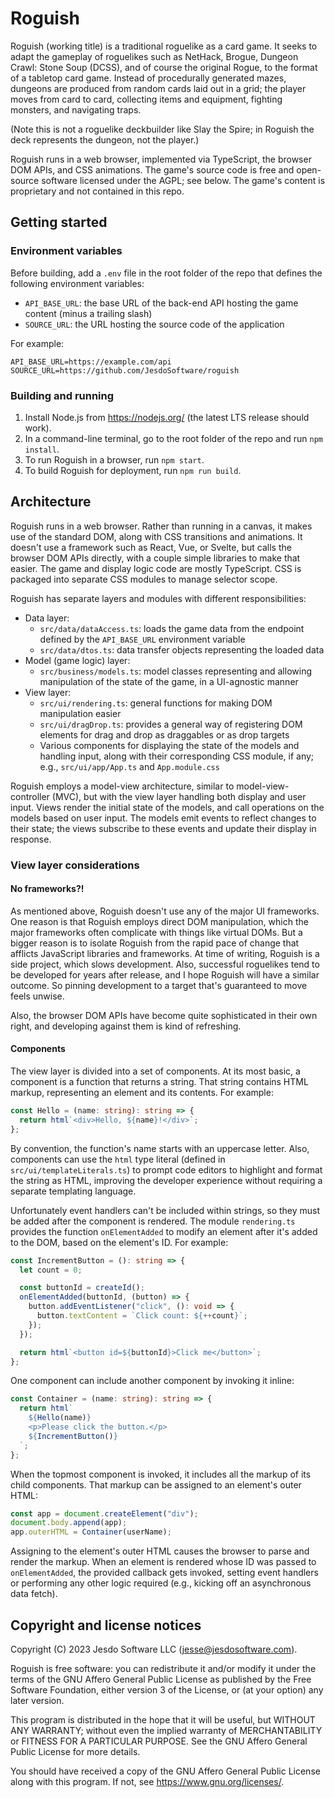 # Roguish

Roguish (working title) is a traditional roguelike as a card game. It seeks to adapt the gameplay of roguelikes such as NetHack, Brogue, Dungeon Crawl: Stone Soup (DCSS), and of course the original Rogue, to the format of a tabletop card game. Instead of procedurally generated mazes, dungeons are produced from random cards laid out in a grid; the player moves from card to card, collecting items and equipment, fighting monsters, and navigating traps.

(Note this is not a roguelike deckbuilder like Slay the Spire; in Roguish the deck represents the dungeon, not the player.)

Roguish runs in a web browser, implemented via TypeScript, the browser DOM APIs, and CSS animations. The game's source code is free and open-source software licensed under the AGPL; see below. The game's content is proprietary and not contained in this repo.

## Getting started

### Environment variables

Before building, add a `.env` file in the root folder of the repo that defines the following environment variables:

- `API_BASE_URL`: the base URL of the back-end API hosting the game content (minus a trailing slash)
- `SOURCE_URL`: the URL hosting the source code of the application

For example:

```
API_BASE_URL=https://example.com/api
SOURCE_URL=https://github.com/JesdoSoftware/roguish
```

### Building and running

1. Install Node.js from https://nodejs.org/ (the latest LTS release should work).
2. In a command-line terminal, go to the root folder of the repo and run `npm install`.
3. To run Roguish in a browser, run `npm start`.
4. To build Roguish for deployment, run `npm run build`.

## Architecture

Roguish runs in a web browser. Rather than running in a canvas, it makes use of the standard DOM, along with CSS transitions and animations. It doesn't use a framework such as React, Vue, or Svelte, but calls the browser DOM APIs directly, with a couple simple libraries to make that easier. The game and display logic code are mostly TypeScript. CSS is packaged into separate CSS modules to manage selector scope.

Roguish has separate layers and modules with different responsibilities:

- Data layer:
  - `src/data/dataAccess.ts`: loads the game data from the endpoint defined by the `API_BASE_URL` environment variable
  - `src/data/dtos.ts`: data transfer objects representing the loaded data
- Model (game logic) layer:
  - `src/business/models.ts`: model classes representing and allowing manipulation of the state of the game, in a UI-agnostic manner
- View layer:
  - `src/ui/rendering.ts`: general functions for making DOM manipulation easier
  - `src/ui/dragDrop.ts`: provides a general way of registering DOM elements for drag and drop as draggables or as drop targets
  - Various components for displaying the state of the models and handling input, along with their corresponding CSS module, if any; e.g., `src/ui/app/App.ts` and `App.module.css`

Roguish employs a model-view architecture, similar to model-view-controller (MVC), but with the view layer handling both display and user input. Views render the initial state of the models, and call operations on the models based on user input. The models emit events to reflect changes to their state; the views subscribe to these events and update their display in response.

### View layer considerations

#### No frameworks?!

As mentioned above, Roguish doesn't use any of the major UI frameworks. One reason is that Roguish employs direct DOM manipulation, which the major frameworks often complicate with things like virtual DOMs. But a bigger reason is to isolate Roguish from the rapid pace of change that afflicts JavaScript libraries and frameworks. At time of writing, Roguish is a side project, which slows development. Also, successful roguelikes tend to be developed for years after release, and I hope Roguish will have a similar outcome. So pinning development to a target that's guaranteed to move feels unwise.

Also, the browser DOM APIs have become quite sophisticated in their own right, and developing against them is kind of refreshing.

#### Components

The view layer is divided into a set of components. At its most basic, a component is a function that returns a string. That string contains HTML markup, representing an element and its contents. For example:

```typescript
const Hello = (name: string): string => {
  return html`<div>Hello, ${name}!</div>`;
};
```

By convention, the function's name starts with an uppercase letter. Also, components can use the `html` type literal (defined in `src/ui/templateLiterals.ts`) to prompt code editors to highlight and format the string as HTML, improving the developer experience without requiring a separate templating language.

Unfortunately event handlers can't be included within strings, so they must be added after the component is rendered. The module `rendering.ts` provides the function `onElementAdded` to modify an element after it's added to the DOM, based on the element's ID. For example:

```typescript
const IncrementButton = (): string => {
  let count = 0;

  const buttonId = createId();
  onElementAdded(buttonId, (button) => {
    button.addEventListener("click", (): void => {
      button.textContent = `Click count: ${++count}`;
    });
  });

  return html`<button id=${buttonId}>Click me</button>`;
};
```

One component can include another component by invoking it inline:

```typescript
const Container = (name: string): string => {
  return html`
    ${Hello(name)}
    <p>Please click the button.</p>
    ${IncrementButton()}
  `;
};
```

When the topmost component is invoked, it includes all the markup of its child components. That markup can be assigned to an element's outer HTML:

```typescript
const app = document.createElement("div");
document.body.append(app);
app.outerHTML = Container(userName);
```

Assigning to the element's outer HTML causes the browser to parse and render the markup. When an element is rendered whose ID was passed to `onElementAdded`, the provided callback gets invoked, setting event handlers or performing any other logic required (e.g., kicking off an asynchronous data fetch).

## Copyright and license notices

Copyright (C) 2023 Jesdo Software LLC (jesse@jesdosoftware.com).

Roguish is free software: you can redistribute it and/or modify it under the terms of the GNU Affero General Public License as published by the Free Software Foundation, either version 3 of the License, or (at your option) any later version.

This program is distributed in the hope that it will be useful, but WITHOUT ANY WARRANTY; without even the implied warranty of MERCHANTABILITY or FITNESS FOR A PARTICULAR PURPOSE. See the GNU Affero General Public License for more details.

You should have received a copy of the GNU Affero General Public License along with this program. If not, see https://www.gnu.org/licenses/.
